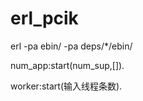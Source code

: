 erl_pcik
========
erl -pa ebin/ -pa deps/*/ebin/

num_app:start(num_sup,[]).

worker:start(输入线程条数).
